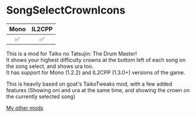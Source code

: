 # SongSelectCrownIcons
| Mono | IL2CPP |
|:--:|:--:|
|✅|✅|
 
This is a mod for Taiko no Tatsujin: The Drum Master!\
It shows your highest difficulty crowns at the bottom left of each song on the song select, and shows ura too.\
It has support for Mono (1.2.2) and IL2CPP (1.3.0+) versions of the game.

This is heavily based on goat's TaikoTweaks mod, with a few added features (Showing oni and ura at the same time, and showing the crown on the currently selected song)

[My other mods](https://docs.google.com/spreadsheets/d/1fuAAfK-0Vw74TwxXF5WVy1fh1ADsVzUkDd7dOHc7EdQ)
